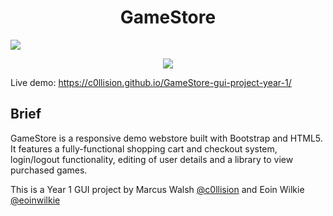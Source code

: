 <h1 align="center">GameStore</h1>

<a href="https://travis-ci.com/c0llision/gui_project_y1"><img src="https://travis-ci.com/c0llision/gui_project_y1.svg?token=jKwFsqv8nstKt7PxSw1t&branch=master"></a>

<p align="center">
  <img src="https://media.giphy.com/media/89h6mzkmcBU10ji8FA/giphy.gif"/>
</p>

Live demo: <a href="https://c0llision.github.io/GameStore-gui-project-year-1/">https://c0llision.github.io/GameStore-gui-project-year-1/</a>

<h2>Brief</h2>
<p>GameStore is a responsive demo webstore built with Bootstrap and HTML5. It features a fully-functional shopping cart and checkout system, login/logout functionality, editing of user details and a library to view purchased games.</p>

<p>This is a Year 1 GUI project by Marcus Walsh <a href="https://github.com/c0llision">@c0llision</a> and Eoin Wilkie <a href="https://github.com/eoinwilkie">@eoinwilkie</a></p>
